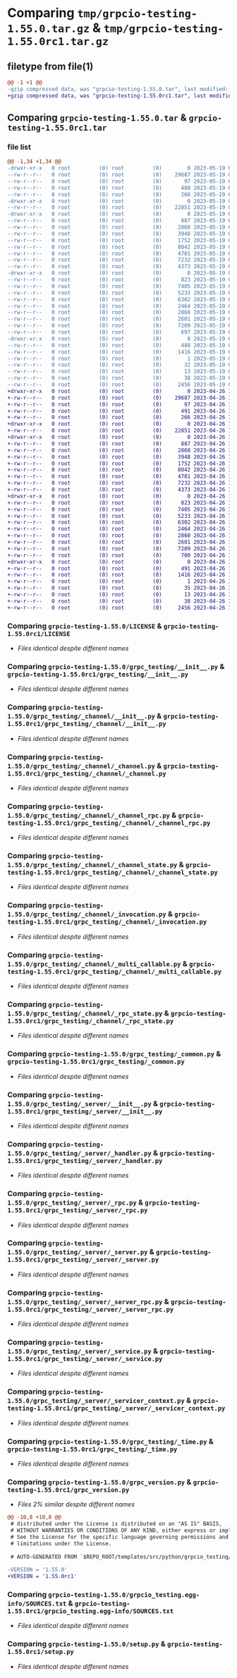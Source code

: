 # Comparing `tmp/grpcio-testing-1.55.0.tar.gz` & `tmp/grpcio-testing-1.55.0rc1.tar.gz`

## filetype from file(1)

```diff
@@ -1 +1 @@
-gzip compressed data, was "grpcio-testing-1.55.0.tar", last modified: Fri May 19 00:11:37 2023, max compression
+gzip compressed data, was "grpcio-testing-1.55.0rc1.tar", last modified: Wed Apr 26 10:35:40 2023, max compression
```

## Comparing `grpcio-testing-1.55.0.tar` & `grpcio-testing-1.55.0rc1.tar`

### file list

```diff
@@ -1,34 +1,34 @@
-drwxr-xr-x   0 root         (0) root         (0)        0 2023-05-19 00:11:37.368961 grpcio-testing-1.55.0/
--rw-r--r--   0 root         (0) root         (0)    29687 2023-05-19 00:11:37.000000 grpcio-testing-1.55.0/LICENSE
--rw-r--r--   0 root         (0) root         (0)       97 2023-05-19 00:03:20.000000 grpcio-testing-1.55.0/MANIFEST.in
--rw-r--r--   0 root         (0) root         (0)      488 2023-05-19 00:11:37.368961 grpcio-testing-1.55.0/PKG-INFO
--rw-r--r--   0 root         (0) root         (0)      266 2023-05-19 00:03:20.000000 grpcio-testing-1.55.0/README.rst
-drwxr-xr-x   0 root         (0) root         (0)        0 2023-05-19 00:11:37.352960 grpcio-testing-1.55.0/grpc_testing/
--rw-r--r--   0 root         (0) root         (0)    22851 2023-05-19 00:03:20.000000 grpcio-testing-1.55.0/grpc_testing/__init__.py
-drwxr-xr-x   0 root         (0) root         (0)        0 2023-05-19 00:11:37.356960 grpcio-testing-1.55.0/grpc_testing/_channel/
--rw-r--r--   0 root         (0) root         (0)      887 2023-05-19 00:03:20.000000 grpcio-testing-1.55.0/grpc_testing/_channel/__init__.py
--rw-r--r--   0 root         (0) root         (0)     2868 2023-05-19 00:03:20.000000 grpcio-testing-1.55.0/grpc_testing/_channel/_channel.py
--rw-r--r--   0 root         (0) root         (0)     3948 2023-05-19 00:03:20.000000 grpcio-testing-1.55.0/grpc_testing/_channel/_channel_rpc.py
--rw-r--r--   0 root         (0) root         (0)     1752 2023-05-19 00:03:20.000000 grpcio-testing-1.55.0/grpc_testing/_channel/_channel_state.py
--rw-r--r--   0 root         (0) root         (0)     8042 2023-05-19 00:03:20.000000 grpcio-testing-1.55.0/grpc_testing/_channel/_invocation.py
--rw-r--r--   0 root         (0) root         (0)     4781 2023-05-19 00:03:20.000000 grpcio-testing-1.55.0/grpc_testing/_channel/_multi_callable.py
--rw-r--r--   0 root         (0) root         (0)     7232 2023-05-19 00:03:20.000000 grpcio-testing-1.55.0/grpc_testing/_channel/_rpc_state.py
--rw-r--r--   0 root         (0) root         (0)     4373 2023-05-19 00:03:20.000000 grpcio-testing-1.55.0/grpc_testing/_common.py
-drwxr-xr-x   0 root         (0) root         (0)        0 2023-05-19 00:11:37.360961 grpcio-testing-1.55.0/grpc_testing/_server/
--rw-r--r--   0 root         (0) root         (0)      823 2023-05-19 00:03:20.000000 grpcio-testing-1.55.0/grpc_testing/_server/__init__.py
--rw-r--r--   0 root         (0) root         (0)     7405 2023-05-19 00:03:20.000000 grpcio-testing-1.55.0/grpc_testing/_server/_handler.py
--rw-r--r--   0 root         (0) root         (0)     5233 2023-05-19 00:03:20.000000 grpcio-testing-1.55.0/grpc_testing/_server/_rpc.py
--rw-r--r--   0 root         (0) root         (0)     6302 2023-05-19 00:03:20.000000 grpcio-testing-1.55.0/grpc_testing/_server/_server.py
--rw-r--r--   0 root         (0) root         (0)     2464 2023-05-19 00:03:20.000000 grpcio-testing-1.55.0/grpc_testing/_server/_server_rpc.py
--rw-r--r--   0 root         (0) root         (0)     2860 2023-05-19 00:03:20.000000 grpcio-testing-1.55.0/grpc_testing/_server/_service.py
--rw-r--r--   0 root         (0) root         (0)     2601 2023-05-19 00:03:20.000000 grpcio-testing-1.55.0/grpc_testing/_server/_servicer_context.py
--rw-r--r--   0 root         (0) root         (0)     7209 2023-05-19 00:03:20.000000 grpcio-testing-1.55.0/grpc_testing/_time.py
--rw-r--r--   0 root         (0) root         (0)      697 2023-05-19 00:03:20.000000 grpcio-testing-1.55.0/grpc_version.py
-drwxr-xr-x   0 root         (0) root         (0)        0 2023-05-19 00:11:37.368961 grpcio-testing-1.55.0/grpcio_testing.egg-info/
--rw-r--r--   0 root         (0) root         (0)      488 2023-05-19 00:11:37.000000 grpcio-testing-1.55.0/grpcio_testing.egg-info/PKG-INFO
--rw-r--r--   0 root         (0) root         (0)     1416 2023-05-19 00:11:37.000000 grpcio-testing-1.55.0/grpcio_testing.egg-info/SOURCES.txt
--rw-r--r--   0 root         (0) root         (0)        1 2023-05-19 00:11:37.000000 grpcio-testing-1.55.0/grpcio_testing.egg-info/dependency_links.txt
--rw-r--r--   0 root         (0) root         (0)       32 2023-05-19 00:11:37.000000 grpcio-testing-1.55.0/grpcio_testing.egg-info/requires.txt
--rw-r--r--   0 root         (0) root         (0)       13 2023-05-19 00:11:37.000000 grpcio-testing-1.55.0/grpcio_testing.egg-info/top_level.txt
--rw-r--r--   0 root         (0) root         (0)       38 2023-05-19 00:11:37.368961 grpcio-testing-1.55.0/setup.cfg
--rw-r--r--   0 root         (0) root         (0)     2456 2023-05-19 00:03:20.000000 grpcio-testing-1.55.0/setup.py
+drwxr-xr-x   0 root         (0) root         (0)        0 2023-04-26 10:35:40.711727 grpcio-testing-1.55.0rc1/
+-rw-r--r--   0 root         (0) root         (0)    29687 2023-04-26 10:35:40.000000 grpcio-testing-1.55.0rc1/LICENSE
+-rw-r--r--   0 root         (0) root         (0)       97 2023-04-26 10:25:03.000000 grpcio-testing-1.55.0rc1/MANIFEST.in
+-rw-r--r--   0 root         (0) root         (0)      491 2023-04-26 10:35:40.711727 grpcio-testing-1.55.0rc1/PKG-INFO
+-rw-r--r--   0 root         (0) root         (0)      266 2023-04-26 10:25:03.000000 grpcio-testing-1.55.0rc1/README.rst
+drwxr-xr-x   0 root         (0) root         (0)        0 2023-04-26 10:35:40.683724 grpcio-testing-1.55.0rc1/grpc_testing/
+-rw-r--r--   0 root         (0) root         (0)    22851 2023-04-26 10:25:03.000000 grpcio-testing-1.55.0rc1/grpc_testing/__init__.py
+drwxr-xr-x   0 root         (0) root         (0)        0 2023-04-26 10:35:40.695726 grpcio-testing-1.55.0rc1/grpc_testing/_channel/
+-rw-r--r--   0 root         (0) root         (0)      887 2023-04-26 10:25:03.000000 grpcio-testing-1.55.0rc1/grpc_testing/_channel/__init__.py
+-rw-r--r--   0 root         (0) root         (0)     2868 2023-04-26 10:25:03.000000 grpcio-testing-1.55.0rc1/grpc_testing/_channel/_channel.py
+-rw-r--r--   0 root         (0) root         (0)     3948 2023-04-26 10:25:03.000000 grpcio-testing-1.55.0rc1/grpc_testing/_channel/_channel_rpc.py
+-rw-r--r--   0 root         (0) root         (0)     1752 2023-04-26 10:25:03.000000 grpcio-testing-1.55.0rc1/grpc_testing/_channel/_channel_state.py
+-rw-r--r--   0 root         (0) root         (0)     8042 2023-04-26 10:25:03.000000 grpcio-testing-1.55.0rc1/grpc_testing/_channel/_invocation.py
+-rw-r--r--   0 root         (0) root         (0)     4781 2023-04-26 10:25:03.000000 grpcio-testing-1.55.0rc1/grpc_testing/_channel/_multi_callable.py
+-rw-r--r--   0 root         (0) root         (0)     7232 2023-04-26 10:25:03.000000 grpcio-testing-1.55.0rc1/grpc_testing/_channel/_rpc_state.py
+-rw-r--r--   0 root         (0) root         (0)     4373 2023-04-26 10:25:03.000000 grpcio-testing-1.55.0rc1/grpc_testing/_common.py
+drwxr-xr-x   0 root         (0) root         (0)        0 2023-04-26 10:35:40.707726 grpcio-testing-1.55.0rc1/grpc_testing/_server/
+-rw-r--r--   0 root         (0) root         (0)      823 2023-04-26 10:25:03.000000 grpcio-testing-1.55.0rc1/grpc_testing/_server/__init__.py
+-rw-r--r--   0 root         (0) root         (0)     7405 2023-04-26 10:25:03.000000 grpcio-testing-1.55.0rc1/grpc_testing/_server/_handler.py
+-rw-r--r--   0 root         (0) root         (0)     5233 2023-04-26 10:25:03.000000 grpcio-testing-1.55.0rc1/grpc_testing/_server/_rpc.py
+-rw-r--r--   0 root         (0) root         (0)     6302 2023-04-26 10:25:03.000000 grpcio-testing-1.55.0rc1/grpc_testing/_server/_server.py
+-rw-r--r--   0 root         (0) root         (0)     2464 2023-04-26 10:25:03.000000 grpcio-testing-1.55.0rc1/grpc_testing/_server/_server_rpc.py
+-rw-r--r--   0 root         (0) root         (0)     2860 2023-04-26 10:25:03.000000 grpcio-testing-1.55.0rc1/grpc_testing/_server/_service.py
+-rw-r--r--   0 root         (0) root         (0)     2601 2023-04-26 10:25:03.000000 grpcio-testing-1.55.0rc1/grpc_testing/_server/_servicer_context.py
+-rw-r--r--   0 root         (0) root         (0)     7209 2023-04-26 10:25:03.000000 grpcio-testing-1.55.0rc1/grpc_testing/_time.py
+-rw-r--r--   0 root         (0) root         (0)      700 2023-04-26 10:25:03.000000 grpcio-testing-1.55.0rc1/grpc_version.py
+drwxr-xr-x   0 root         (0) root         (0)        0 2023-04-26 10:35:40.711727 grpcio-testing-1.55.0rc1/grpcio_testing.egg-info/
+-rw-r--r--   0 root         (0) root         (0)      491 2023-04-26 10:35:40.000000 grpcio-testing-1.55.0rc1/grpcio_testing.egg-info/PKG-INFO
+-rw-r--r--   0 root         (0) root         (0)     1416 2023-04-26 10:35:40.000000 grpcio-testing-1.55.0rc1/grpcio_testing.egg-info/SOURCES.txt
+-rw-r--r--   0 root         (0) root         (0)        1 2023-04-26 10:35:40.000000 grpcio-testing-1.55.0rc1/grpcio_testing.egg-info/dependency_links.txt
+-rw-r--r--   0 root         (0) root         (0)       35 2023-04-26 10:35:40.000000 grpcio-testing-1.55.0rc1/grpcio_testing.egg-info/requires.txt
+-rw-r--r--   0 root         (0) root         (0)       13 2023-04-26 10:35:40.000000 grpcio-testing-1.55.0rc1/grpcio_testing.egg-info/top_level.txt
+-rw-r--r--   0 root         (0) root         (0)       38 2023-04-26 10:35:40.711727 grpcio-testing-1.55.0rc1/setup.cfg
+-rw-r--r--   0 root         (0) root         (0)     2456 2023-04-26 10:25:03.000000 grpcio-testing-1.55.0rc1/setup.py
```

### Comparing `grpcio-testing-1.55.0/LICENSE` & `grpcio-testing-1.55.0rc1/LICENSE`

 * *Files identical despite different names*

### Comparing `grpcio-testing-1.55.0/grpc_testing/__init__.py` & `grpcio-testing-1.55.0rc1/grpc_testing/__init__.py`

 * *Files identical despite different names*

### Comparing `grpcio-testing-1.55.0/grpc_testing/_channel/__init__.py` & `grpcio-testing-1.55.0rc1/grpc_testing/_channel/__init__.py`

 * *Files identical despite different names*

### Comparing `grpcio-testing-1.55.0/grpc_testing/_channel/_channel.py` & `grpcio-testing-1.55.0rc1/grpc_testing/_channel/_channel.py`

 * *Files identical despite different names*

### Comparing `grpcio-testing-1.55.0/grpc_testing/_channel/_channel_rpc.py` & `grpcio-testing-1.55.0rc1/grpc_testing/_channel/_channel_rpc.py`

 * *Files identical despite different names*

### Comparing `grpcio-testing-1.55.0/grpc_testing/_channel/_channel_state.py` & `grpcio-testing-1.55.0rc1/grpc_testing/_channel/_channel_state.py`

 * *Files identical despite different names*

### Comparing `grpcio-testing-1.55.0/grpc_testing/_channel/_invocation.py` & `grpcio-testing-1.55.0rc1/grpc_testing/_channel/_invocation.py`

 * *Files identical despite different names*

### Comparing `grpcio-testing-1.55.0/grpc_testing/_channel/_multi_callable.py` & `grpcio-testing-1.55.0rc1/grpc_testing/_channel/_multi_callable.py`

 * *Files identical despite different names*

### Comparing `grpcio-testing-1.55.0/grpc_testing/_channel/_rpc_state.py` & `grpcio-testing-1.55.0rc1/grpc_testing/_channel/_rpc_state.py`

 * *Files identical despite different names*

### Comparing `grpcio-testing-1.55.0/grpc_testing/_common.py` & `grpcio-testing-1.55.0rc1/grpc_testing/_common.py`

 * *Files identical despite different names*

### Comparing `grpcio-testing-1.55.0/grpc_testing/_server/__init__.py` & `grpcio-testing-1.55.0rc1/grpc_testing/_server/__init__.py`

 * *Files identical despite different names*

### Comparing `grpcio-testing-1.55.0/grpc_testing/_server/_handler.py` & `grpcio-testing-1.55.0rc1/grpc_testing/_server/_handler.py`

 * *Files identical despite different names*

### Comparing `grpcio-testing-1.55.0/grpc_testing/_server/_rpc.py` & `grpcio-testing-1.55.0rc1/grpc_testing/_server/_rpc.py`

 * *Files identical despite different names*

### Comparing `grpcio-testing-1.55.0/grpc_testing/_server/_server.py` & `grpcio-testing-1.55.0rc1/grpc_testing/_server/_server.py`

 * *Files identical despite different names*

### Comparing `grpcio-testing-1.55.0/grpc_testing/_server/_server_rpc.py` & `grpcio-testing-1.55.0rc1/grpc_testing/_server/_server_rpc.py`

 * *Files identical despite different names*

### Comparing `grpcio-testing-1.55.0/grpc_testing/_server/_service.py` & `grpcio-testing-1.55.0rc1/grpc_testing/_server/_service.py`

 * *Files identical despite different names*

### Comparing `grpcio-testing-1.55.0/grpc_testing/_server/_servicer_context.py` & `grpcio-testing-1.55.0rc1/grpc_testing/_server/_servicer_context.py`

 * *Files identical despite different names*

### Comparing `grpcio-testing-1.55.0/grpc_testing/_time.py` & `grpcio-testing-1.55.0rc1/grpc_testing/_time.py`

 * *Files identical despite different names*

### Comparing `grpcio-testing-1.55.0/grpc_version.py` & `grpcio-testing-1.55.0rc1/grpc_version.py`

 * *Files 2% similar despite different names*

```diff
@@ -10,8 +10,8 @@
 # distributed under the License is distributed on an "AS IS" BASIS,
 # WITHOUT WARRANTIES OR CONDITIONS OF ANY KIND, either express or implied.
 # See the License for the specific language governing permissions and
 # limitations under the License.
 
 # AUTO-GENERATED FROM `$REPO_ROOT/templates/src/python/grpcio_testing/grpc_version.py.template`!!!
 
-VERSION = '1.55.0'
+VERSION = '1.55.0rc1'
```

### Comparing `grpcio-testing-1.55.0/grpcio_testing.egg-info/SOURCES.txt` & `grpcio-testing-1.55.0rc1/grpcio_testing.egg-info/SOURCES.txt`

 * *Files identical despite different names*

### Comparing `grpcio-testing-1.55.0/setup.py` & `grpcio-testing-1.55.0rc1/setup.py`

 * *Files identical despite different names*


